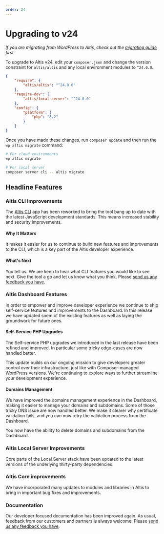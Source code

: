 ```yaml
---
order: 24
---
```


# Upgrading to v24

*If you are migrating from WordPress to Altis, check out the [migrating guide](../migrating/) first.*

To upgrade to Altis v24, edit your `composer.json` and change the version constraint for `altis/altis` and any local environment
modules to `^24.0.0`.

```json
{
    "require": {
        "altis/altis": "^24.0.0"
    },
    "require-dev": {
        "altis/local-server": "^24.0.0"
    },
    "config": {
        "platform": {
            "php": "8.2"
        }
    }
}
```

Once you have made these changes, run `composer update` and then run the `wp altis migrate` command:

```sh
# For cloud environments
wp altis migrate

# For local server
composer server cli -- altis migrate
```

## Headline Features

### Altis CLI Improvements

The [Altis CLI](docs://cloud/cli/) app has been reworked to bring the tool bang up to date with the latest JavaScript
development standards. This means increased stability and security improvements.

#### Why It Matters

It makes it easier for us to continue to build new features and improvements to the CLI, which is a key part of the Altis
developer experience.

#### What's Next

You tell us. We are keen to hear what CLI features you would like to see next. Give the tool a go and let us know what you think.
Please [send us any feedback you have](support://new).

### Altis Dashboard Features

In order to empower and improve developer experience we continue to ship self-service features and improvements to the Dashboard. In
this release we have updated soem of the existing features as well as laying the groundwork for future ones.

#### Self-Service PHP Upgrades

The Self-service PHP upgrades we introduced in the last release have been refined and improved. In particular some tricky
edge-cases are now handled better.

This update builds on our ongoing mission to give developers greater control over their infrastructure, just like with
Composer-managed WordPress versions. We're continuing to explore ways to further streamline your development experience.

#### Domains Management

We have improved the domains management experience in the Dashboard, making it easier to manage your domains and subdomains.
Some of those tricky DNS issue are now handled better. We make it clearer why certificate validation fails, and you can now retry
the validation process from the Dashboard.

You now have the ability to delete domains and subdomains from the Dashboard.

### Altis Local Server Improvements

Core parts of the Local Server stack have been updated to the latest versions of the underlying thirty-party dependencies.

### Altis Core improvements

We have incorporated many updates to modules and libraries in Altis to bring in important bug fixes and improvements.

### Documentation

Our developer focused documentation has been improved again. As usual, feedback from our customers and partners is always welcome.
Please [send us any feedback you have](support://new).
